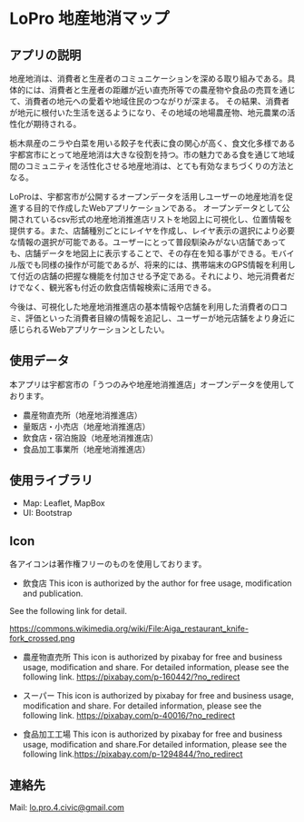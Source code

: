 # LoPro 地産地消マップ

## アプリの説明
地産地消は、消費者と生産者のコミュニケーションを深める取り組みである。具体的には、消費者と生産者の距離が近い直売所等での農産物や食品の売買を通じて、消費者の地元への愛着や地域住民のつながりが深まる。
その結果、消費者が地元に根付いた生活を送るようになり、その地域の地場農産物、地元農業の活性化が期待される。

栃木県産のニラや白菜を用いる餃子を代表に食の関心が高く、食文化多様である宇都宮市にとって地産地消は大きな役割を持つ。市の魅力である食を通じて地域間のコミュニティを活性化させる地産地消は、とても有効なまちづくりの方法となる。

LoProは、宇都宮市が公開するオープンデータを活用しユーザーの地産地消を促進する目的で作成したWebアプリケーションである。
オープンデータとして公開されているcsv形式の地産地消推進店リストを地図上に可視化し、位置情報を提供する。また、店舗種別ごとにレイヤを作成し、レイヤ表示の選択により必要な情報の選択が可能である。ユーザーにとって普段馴染みがない店舗であっても、店舗データを地図上に表示することで、その存在を知る事ができる。モバイル版でも同様の操作が可能であるが、将来的には、携帯端末のGPS情報を利用して付近の店舗の把握な機能を付加させる予定である。それにより、地元消費者だけでなく、観光客も付近の飲食店情報検索に活用できる。

今後は、可視化した地産地消推進店の基本情報や店舗を利用した消費者の口コミ、評価といった消費者目線の情報を追記し、ユーザーが地元店舗をより身近に感じられるWebアプリケーションとしたい。


## 使用データ
本アプリは宇都宮市の「うつのみや地産地消推進店」オープンデータを使用しております。
* 農産物直売所（地産地消推進店）
* 量販店・小売店（地産地消推進店）
* 飲食店・宿泊施設（地産地消推進店）
* 食品加工事業所（地産地消推進店）

## 使用ライブラリ
* Map: Leaflet, MapBox
* UI: Bootstrap

## Icon

各アイコンは著作権フリーのものを使用しております。
* 飲食店
This icon is authorized by the author for free usage, modification and publication.

See the following link for detail.

https://commons.wikimedia.org/wiki/File:Aiga_restaurant_knife-fork_crossed.png

* 農産物直売所
This icon is authorized by pixabay for free and business usage, modification and share.
For detailed information, please see the following link.
https://pixabay.com/p-160442/?no_redirect

* スーパー
This icon is authorized by pixabay for free and business usage, modification and share.
For detailed information, please see the following link.
https://pixabay.com/p-40016/?no_redirect

* 食品加工工場
This icon is authorized by pixabay for free and business usage, modification and share.For detailed information, please see the following link.https://pixabay.com/p-1294844/?no_redirect
 

## 連絡先
Mail: lo.pro.4.civic@gmail.com
